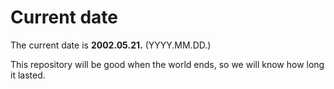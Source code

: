# Current date

The current date is **2002.05.21.** (YYYY.MM.DD.)

This repository will be good when the world ends, so we will know how long it lasted.
